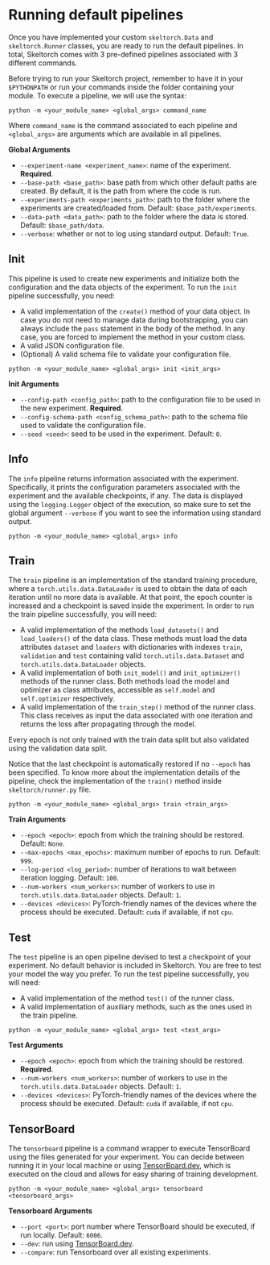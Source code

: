 # Running default pipelines

Once you have implemented your custom ``skeltorch.Data`` and ``skeltorch.Runner`` classes, you are ready to run the 
default pipelines. In total, Skeltorch comes with 3 pre-defined pipelines associated with 3 different commands.

Before trying to run your Skeltorch project, remember to have it in your ``$PYTHONPATH`` or run your commands inside the 
folder containing your module. To execute a pipeline, we will use the syntax:

```
python -m <your_module_name> <global_args> command_name
```

Where ``command_name`` is the command associated to each pipeline and ``<global_args>`` are arguments which are 
available in all pipelines.

**Global Arguments**

- ``--experiment-name <experiment_name>``: name of the experiment. **Required**.
- ``--base-path <base_path>``: base path from which other default paths are created. By default, it is the path from
where the code is run.
- ``--experiments-path <experiments_path>``: path to the folder where the experiments are created/loaded from. 
Default: ``$base_path/experiments``.
- ``--data-path <data_path>``: path to the folder where the data is stored. Default: `$base_path/data`.
- ``--verbose``: whether or not to log using standard output. Default: `True`.

## Init
This pipeline is used to create new experiments and initialize both the configuration and the data objects of the 
experiment. To run the ``init`` pipeline successfully, you need:

- A valid implementation of the ``create()`` method of your data object. In case you do not need to manage data during
bootstrapping, you can always include the ``pass`` statement in the body of the method. In any case, you are forced to 
implement the method in your custom class.
- A valid JSON configuration file.
- (Optional) A valid schema file to validate your configuration file.

```
python -m <your_module_name> <global_args> init <init_args>
```

**Init Arguments**

- ``--config-path <config_path>``: path to the configuration file to be used in the new experiment. **Required**.
- ``--config-schema-path <config_schema_path>``: path to the schema file used to validate the configuration file.
- ``--seed <seed>``: seed to be used in the experiment. Default: ``0``.

## Info
The ``info`` pipeline returns information associated with the experiment. Specifically, it prints the configuration
parameters associated with the experiment and the available checkpoints, if any. The data is displayed using the 
``logging.Logger`` object of the execution, so make sure to set the global argument ``--verbose`` if you want to see the
information using standard output.

```
python -m <your_module_name> <global_args> info
```

## Train
The ``train`` pipeline is an implementation of the standard training procedure, where a `torch.utils.data.DataLoader` is 
used to obtain the data of each iteration until no more data is available. At that point, the epoch counter is increased
and a checkpoint is saved inside the experiment. In order to run the train pipeline successfully, you will need:

- A valid implementation of the methods ``load_datasets()`` and ``load_loaders()`` of the data class. These methods must 
load the data attributes ``dataset`` and ``loaders`` with dictionaries with indexes ``train``, ``validation`` and 
``test`` containing valid ``torch.utils.data.Dataset`` and ``torch.utils.data.DataLoader`` objects.
- A valid implementation of both ``init_model()`` and ``init_optimizer()`` methods of the runner class. Both methods load
the model and optimizer as class attributes, accessible as ``self.model`` and ``self.optimizer`` respectively.
- A valid implementation of the ``train_step()`` method of the runner class. This class 
receives as input the data associated with one iteration and returns the loss after propagating through the model. 

Every epoch is not only trained with the train data split but also validated using the validation data split.

Notice that the last checkpoint is automatically restored if no ``--epoch`` has been specified. To know more about the 
implementation details of the pipeline, check the implementation of the ``train()`` method inside 
``skeltorch/runner.py`` file.

```
python -m <your_module_name> <global_args> train <train_args>
```

**Train Arguments**

- ``--epoch <epoch>``: epoch from which the training should be restored. Default: ``None``.
- ``--max-epochs <max_epochs>``: maximum number of epochs to run. Default: ``999``.
- ``--log-period <log_period>``: number of iterations to wait between iteration logging. Default: ``100``.
- ``--num-workers <num_workers>``: number of workers to use in ``torch.utils.data.DataLoader`` objects. Default: ``1``.
- ``--devices <devices>``: PyTorch-friendly names of the devices where the process should be executed. Default: ``cuda`` 
if available, if not ``cpu``.

## Test
The ``test`` pipeline is an open pipeline devised to test a checkpoint of your experiment. No default behavior is 
included in Skeltorch. You are free to test your model the way you prefer. To run the test pipeline successfully, you 
will need:

- A valid implementation of the method ``test()`` of the runner class.
- A valid implementation of auxiliary methods, such as the ones used in the train pipeline.

```
python -m <your_module_name> <global_args> test <test_args>
```

**Test Arguments**

- ``--epoch <epoch>``: epoch from which the training should be restored. **Required**.
- ``--num-workers <num_workers>``: number of workers to use in the ``torch.utils.data.DataLoader`` objects. Default: ``1``.
- ``--devices <devices>``: PyTorch-friendly names of the devices where the process should be executed. Default: ``cuda`` 
if available, if not ``cpu``.

## TensorBoard
The ``tensorboard`` pipeline is a command wrapper to execute TensorBoard using the files generated for your experiment.
You can decide between running it in your local machine or using [TensorBoard.dev](https://tensorboard.dev), which is
executed on the cloud and allows for easy sharing of training development.

```
python -m <your_module_name> <global_args> tensorboard <tensorboard_args>
```

**Tensorboard Arguments**

- ``--port <port>``: port number where TensorBoard should be executed, if run locally. Default: ``6006``.
- ``--dev``: run using [TensorBoard.dev](https://tensorboard.dev).
- ``--compare``: run Tensorboard over all existing experiments.